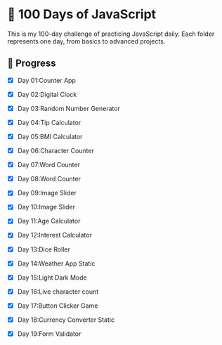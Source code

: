 # 💯 100 Days of JavaScript

This is my 100-day challenge of practicing JavaScript daily. Each folder represents one day, from basics to advanced projects.

## 🚀 Progress

- [x] Day 01:Counter App
- [x] Day 02:Digital Clock
- [x] Day 03:Random Number Generator
- [x] Day 04:Tip Calculator
- [x] Day 05:BMI Calculator
- [x] Day 06:Character Counter
- [x] Day 07:Word Counter
- [x] Day 08:Word Counter
- [x] Day 09:Image Slider
- [x] Day 10:Image Slider
- [x] Day 11:Age Calculator
- [x] Day 12:Interest Calculator
- [x] Day 13:Dice Roller
- [x] Day 14:Weather App Static
- [x] Day 15:Light Dark Mode
- [x] Day 16:Live character count 
- [x] Day 17:Button Clicker Game
- [x] Day 18:Currency Converter Static
- [x] Day 19:Form Validator

      

